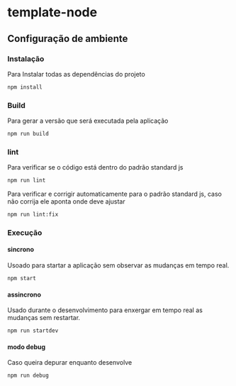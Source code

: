 # template-node

## Configuração de ambiente

### Instalação

Para Instalar todas as dependências do projeto

```bash
npm install
```

### Build

Para gerar a versão que será executada pela aplicação

```bash
npm run build
```

### lint

Para verificar se o código está dentro do padrão standard js

```bash
npm run lint
```

Para verificar e corrigir automaticamente para o padrão standard js, caso não corrija ele aponta onde deve ajustar

```bash
npm run lint:fix
```

### Execução

#### sincrono

Usoado para startar a aplicação sem observar as mudanças em tempo real.

```bash
npm start
```

#### assincrono

Usado durante o desenvolvimento para enxergar em tempo real as mudanças sem restartar.

```bash
npm run startdev
```

#### modo debug

Caso queira depurar enquanto desenvolve

```bash
npm run debug
```



